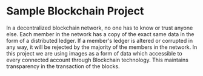 # Sample Blockchain Project

In a decentralized blockchain network, no one has to know or trust anyone else. 
Each member in the network has a copy of the exact same data in the form of a 
distributed ledger. If a member's ledger is altered or corrupted in any way, it will be 
rejected by the majority of the members in the network. In this project we are using 
images as a form of data which accessible to every connected account through 
Blockchain technology. This maintains transparency in the transaction of the blocks.

